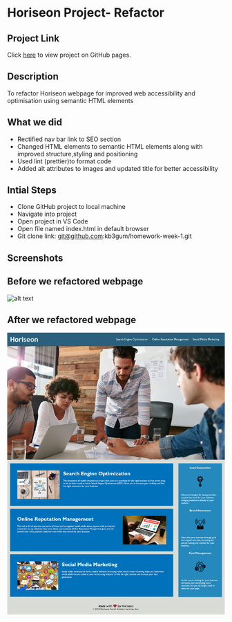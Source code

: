 # Horiseon Project- Refactor

## Project Link

Click [here](https://kb3gum.github.io/homework-week-1/) to view project on GitHub pages.

## Description

To refactor Horiseon webpage for improved web accessibility and optimisation using semantic HTML elements

## What we did

- Rectified nav bar link to SEO section
- Changed HTML elements to semantic HTML elements along with improved structure,styling and positioning
- Used lint (prettier)to format code
- Added alt attributes to images and updated title for better accessibility

## Intial Steps

- Clone GitHub project to local machine
- Navigate into project
- Open project in VS Code
- Open file named index.html in default browser
- Git clone link: git@github.com:kb3gum/homework-week-1.git

## Screenshots

## Before we refactored webpage

![alt text](assets/images/webpage-before-refactor.png "Logo Title Text 1")

## After we refactored webpage

![alt text](assets/images/webpage-after-refactor.png "Logo Title Text 1")

